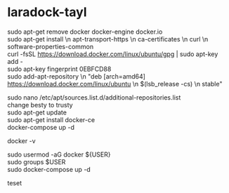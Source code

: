 # laradock-tayl

sudo apt-get remove docker docker-engine docker.io <br>
sudo apt-get install \\n    apt-transport-https \\n    ca-certificates \\n    curl \\n    software-properties-common<br>
curl -fsSL https://download.docker.com/linux/ubuntu/gpg | sudo apt-key add -<br>
sudo apt-key fingerprint 0EBFCD88<br>
sudo add-apt-repository \\n   "deb [arch=amd64] https://download.docker.com/linux/ubuntu \\n   $(lsb_release -cs) \\n   stable"<br>

sudo nano /etc/apt/sources.list.d/additional-repositories.list<br>
change besty to trusty<br>
sudo apt-get update<br>
sudo apt-get install docker-ce<br>
docker-compose up -d<br>

docker -v<br>

sudo  usermod -aG docker ${USER}<br>
sudo  groups $USER<br>
sudo docker-compose up -d<br>


teset